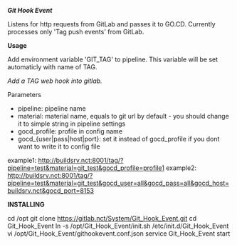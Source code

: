 ***Git Hook Event***

Listens for http requests from GitLab and passes it to GO.CD.
Currently processes only 'Tag push events' from GitLab.

**Usage**

Add environment variable 'GIT_TAG' to pipeline. This variable will be set automaticly with name of TAG.

*Add a TAG web hook into gitlab.*

Parameters
- pipeline: pipeline name
- material: material name, equals to git url by default - you should change it to simple string in pipeline settings
- gocd_profile: profile in config name
- gocd_{user|pass|host|port}: set it instead of gocd_profile if you dont want to write it to config file

example1:
http://buildsrv.nct:8001/tag/?pipeline=test&material=git_test&gocd_profile=profile1
example2:
http://buildsrv.nct:8001/tag/?pipeline=test&material=git_test&gocd_user=all&gocd_pass=all&gocd_host=buildsrv.nct&gocd_port=8153

**INSTALLING**

cd /opt
git clone https://gitlab.nct/System/Git_Hook_Event.git
cd Git_Hook_Event
ln -s /opt/Git_Hook_Event/init.sh /etc/init.d/Git_Hook_Event
vi /opt/Git_Hook_Event/githookevent.conf.json
service Git_Hook_Event start